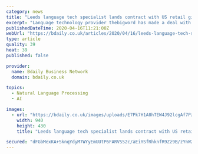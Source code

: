 ```yaml
---
category: news
title: "Leeds language tech specialist lands contract with US retail giant"
excerpt: "Language technology provider thebigword has made a deal with US-based retailer Walmart Inc to provide services for its global leasing division. Headquartered in Leeds, thebigword has 14 offices around the world and employs over 500 staff. Powered by AI, thebigword’s Machine Translation tool aims to provide instant secure language translation."
publishedDateTime: 2020-04-16T11:21:00Z
webUrl: "https://bdaily.co.uk/articles/2020/04/16/leeds-language-tech-specialist-lands-contract-with-us-retail-giant"
type: article
quality: 39
heat: 39
published: false

provider:
  name: Bdaily Business Network
  domain: bdaily.co.uk

topics:
  - Natural Language Processing
  - AI

images:
  - url: "https://bdaily.co.uk/images/uploads/E7Pk7H1A8hTEW4J92lcgAf7Pzq1A2RqGDwaVhikx.png?w=940&h=430&fit=crop-50-50&s=074fd3cebc4c07258b7a0583399078ae"
    width: 940
    height: 430
    title: "Leeds language tech specialist lands contract with US retail giant"

secured: "dFGbMexKA+SknqYdyM7WYyEmUUtP6FARVSS2c/aEiYSfRhknfR9Zz9B/zYnW2wQkd0PWBpUuEhN5O5B1bT/IPWVOWwLMPtiFFpq6S5V8gXgZaaU2ffsu1k74OwvsuFXnp4CaSP2k4bImsmd5Xi4NRwk9Ra0BuxB+HxX5/Q0jg9BdDGnMXsm7u1HsMzYVUPsz53SeMh0+ITSXGX+7pD9jc0KMVp8M6HHpmDkYAPI3MpuQ8fCuLlMte8SJbtbiguZwgiS5nJbzEZ547XX+UzCGN+17w4lvEnnBi/5TSWX4UY0bcUfEeBiisUnCkDLOAGiU;731wTcHPcIDqpseF73nStQ=="
---
```


